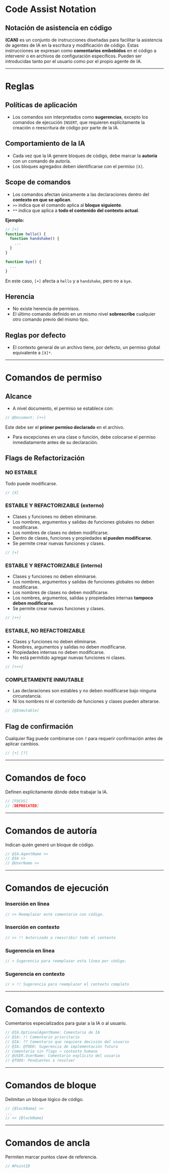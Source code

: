 # Code Assist Notation

## Notación de asistencia en código

**(CAN)** es un conjunto de instrucciones diseñadas para facilitar la asistencia de agentes de IA en la escritura y modificación de código.
Estas instrucciones se expresan como **comentarios embebidos** en el código a intervenir o en archivos de configuración específicos.
Pueden ser introducidas tanto por el usuario como por el propio agente de IA.

---

# Reglas

## Políticas de aplicación

* Los comandos son interpretados como **sugerencias**, excepto los comandos de ejecución `INSERT`, que requieren explícitamente la creación o reescritura de código por parte de la IA.

## Comportamiento de la IA

* Cada vez que la IA genere bloques de código, debe marcar la **autoría** con un comando de autoría.
* Los bloques agregados deben identificarse con el permiso `[X]`.

## Scope de comandos

* Los comandos afectan únicamente a las declaraciones dentro del **contexto en que se aplican**.
* `>>` indica que el comando aplica al **bloque siguiente**.
* `**` indica que aplica a **todo el contenido del contexto actual**.

**Ejemplo:**

```js
// [+]
function hello() {
  function handshake() {
    ...
  }
}

function bye() {
  ...
}
```

En este caso, `[+]` afecta a `hello` y a `handshake`, pero no a `bye`.

## Herencia

* No existe herencia de permisos.
* El último comando definido en un mismo nivel **sobrescribe** cualquier otro comando previo del mismo tipo.

## Reglas por defecto

* El contexto general de un archivo tiene, por defecto, un permiso global equivalente a `[X]*`.

---

# Comandos de permiso

## Alcance

* A nivel documento, el permiso se establece con:

```js
// @Document: [++]
```

Este debe ser el **primer permiso declarado** en el archivo.

* Para excepciones en una clase o función, debe colocarse el permiso inmediatamente antes de su declaración.

## Flags de Refactorización

### NO ESTABLE

Todo puede modificarse.

```js
// [X]
```

### ESTABLE Y REFACTORIZABLE (externo)

* Clases y funciones no deben eliminarse.
* Los nombres, argumentos y salidas de funciones globales no deben modificarse.
* Los nombres de clases no deben modificarse.
* Dentro de clases, funciones y propiedades **sí pueden modificarse**.
* Se permite crear nuevas funciones y clases.

```js
// [+]
```

### ESTABLE Y REFACTORIZABLE (interno)

* Clases y funciones no deben eliminarse.
* Los nombres, argumentos y salidas de funciones globales no deben modificarse.
* Los nombres de clases no deben modificarse.
* Los nombres, argumentos, salidas y propiedades internas **tampoco deben modificarse**.
* Se permite crear nuevas funciones y clases.

```js
// [++]
```

### ESTABLE, NO REFACTORIZABLE

* Clases y funciones no deben eliminarse.
* Nombres, argumentos y salidas no deben modificarse.
* Propiedades internas no deben modificarse.
* No está permitido agregar nuevas funciones ni clases.

```js
// [+++]
```

### COMPLETAMENTE INMUTABLE

* Las declaraciones son estables y no deben modificarse bajo ninguna circunstancia.
* Ni los nombres ni el contenido de funciones y clases pueden alterarse.

```js
// [@Inmutable]
```

## Flag de confirmación

Cualquier flag puede combinarse con `?` para requerir confirmación antes de aplicar cambios.

```js
// [+] [?]
```

---

# Comandos de foco

Definen explícitamente dónde debe trabajar la IA.

```js
// [FOCUS]
// [DEPRECATED]
```

---

# Comandos de autoría

Indican quién generó un bloque de código.

```js
// @IA.AgentName >>
// @IA >>
// @UserName >>
```

---

# Comandos de ejecución

### Inserción en línea

```js
// >> Reemplazar este comentario con código.
```

### Inserción en contexto

```js
// >> !! Autorizado a reescribir todo el contexto
```

### Sugerencia en línea

```js
// > Sugerencia para reemplazar esta línea por código.
```

### Sugerencia en contexto

```js
// > !! Sugerencia para reemplazar el contexto completo
```

---

# Comandos de contexto

Comentarios especializados para guiar a la IA o al usuario.

```js
// @IA.OptionalAgentName: Comentario de IA
// @IA: !! Comentario prioritario
// @IA: ?? Comentario que requiere decisión del usuario
// @IA: @TODO: Sugerencia de implementación futura
// Comentario sin flags → contexto humano
// @USER.UserName: Comentario explícito del usuario
// @TODO: Pendientes a resolver
```

---

# Comandos de bloque

Delimitan un bloque lógico de código.

```js
// {BlockName} >>
...
// << {BlockName}
```

---

# Comandos de ancla

Permiten marcar puntos clave de referencia.

```js
// #PointID
```
